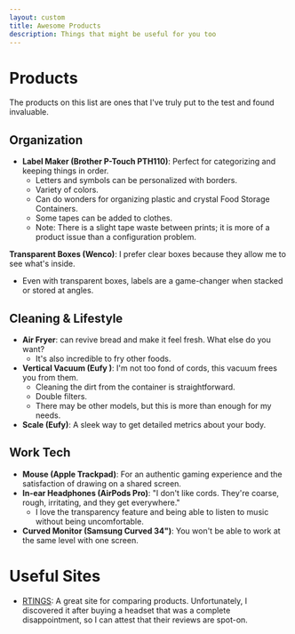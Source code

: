 ```yaml
---
layout: custom
title: Awesome Products
description: Things that might be useful for you too
---
```


# Products

The products on this list are ones that I've truly put to the test and found invaluable.

## Organization

- **Label Maker (Brother P-Touch PTH110)**: Perfect for categorizing and keeping things in order.
  - Letters and symbols can be personalized with borders.
  - Variety of colors.
  - Can do wonders for organizing plastic and crystal Food Storage Containers.
  - Some tapes can be added to clothes.
  - Note: There is a slight tape waste between prints; it is more of a product issue than a configuration problem.

**Transparent Boxes (Wenco)**: I prefer clear boxes because they allow me to see what's inside.
  - Even with transparent boxes, labels are a game-changer when stacked or stored at angles.

## Cleaning & Lifestyle

- **Air Fryer**: can revive bread and make it feel fresh. What else do you want?
  - It's also incredible to fry other foods.
- **Vertical Vacuum (Eufy )**: I'm not too fond of cords, this vacuum frees you from them.
  - Cleaning the dirt from the container is straightforward.
  - Double filters.
  - There may be other models, but this is more than enough for my needs.
- **Scale (Eufy)**: A sleek way to get detailed metrics about your body.

## Work Tech

- **Mouse (Apple Trackpad)**: For an authentic gaming experience and the satisfaction of drawing on a shared screen.
- **In-ear Headphones (AirPods Pro)**: "I don't like cords. They're coarse, rough, irritating, and they get everywhere."
  - I love the transparency feature and being able to listen to music without being uncomfortable.
- **Curved Monitor (Samsung Curved 34")**: You won't be able to work at the same level with one screen.

# Useful Sites

- [RTINGS](https://www.rtings.com/): A great site for comparing products. Unfortunately, I discovered it after buying a headset that was a complete disappointment, so I can attest that their reviews are spot-on.
